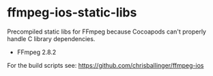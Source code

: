 ffmpeg-ios-static-libs
======================

Precompiled static libs for FFmpeg because Cocoapods can't properly handle C library dependencies.

* FFmpeg 2.8.2

For the build scripts see: https://github.com/chrisballinger/ffmpeg-ios

